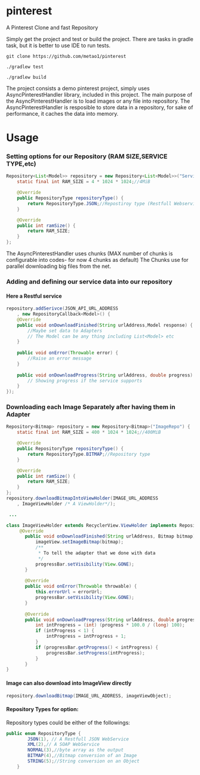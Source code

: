 # pinterest
A Pinterest Clone and fast Repository

Simply get the project and test or build the project.
There are tasks in gradle task, but it is better to use IDE to run tests.

`git clone https://github.com/metao1/pinterest`

`./gradlew test`

`./gradlew build`

The project consists a demo pinterest project, simply uses AsyncPinterestHandler library, included in this project.
The main purpose of the AsyncPinterestHandler is to load images or any file into repository. 
The AsyncPinterestHandler is resposible to store data in a repository, for sake of performance, it caches the data into memory.

# Usage

### Setting options for our Repository (RAM SIZE,SERVICE TYPE,etc) 
```java  
Repository<List<Model>> repository = new Repository<List<Model>>("ServiceRepo") {
    static final int RAM_SIZE = 4 * 1024 * 1024;//4MiB

    @Override
    public RepositoryType repositoryType() {
        return RepositoryType.JSON;//Repostiroy type (Restfull Webservice)
    }

    @Override
    public int ramSize() {
        return RAM_SIZE;
    }
};
```

The AsyncPinterestHandler uses chunks (MAX number of chunks is configurable into codes- for now 4 chunks as default)
The Chunks use for parallel downloading big files from the net.

### Adding and defining our service data into our repository

#### Here a Restful service 
```java
repository.addSerivce(JSON_API_URL_ADDRESS
    , new RepositoryCallback<Model>() {
    @Override
    public void onDownloadFinished(String urlAddress,Model response) {
        //Maybe set data to Adapters
        // The Model can be any thing including List<Model> etc
    }
                    
    public void onError(Throwable error) {
        //Raise an error message
    }
                    
    public void onDownloadProgress(String urlAddress, double progress) {
        // Showing progress if the service supports
    }
});
```                
### Downloading each Image Separately after having them in  Adapter              
```java
Repository<Bitmap> repository = new Repository<Bitmap>("ImageRepo") {
    static final int RAM_SIZE = 400 * 1024 * 1024;//400MiB

    @Override
    public RepositoryType repositoryType() {
        return RepositoryType.BITMAP;//Repository type
    }

    @Override
    public int ramSize() {
        return RAM_SIZE;
    }
};
repository.downloadBitmapIntoViewHolder(IMAGE_URL_ADDRESS
    , ImageViewHolder /* A ViewHolder*/);

 ...

class ImageViewHolder extends RecyclerView.ViewHolder implements RepositoryCallbackInterface<Bitmap>{
     @Override
       public void onDownloadFinished(String urlAddress, Bitmap bitmap) {
           imageView.setImageBitmap(bitmap);
           /**
            * To tell the adapter that we done with data
            */
           progressBar.setVisibility(View.GONE);
       }
   
       @Override
       public void onError(Throwable throwable) {
           this.errorUrl = errorUrl;   
           progressBar.setVisibility(View.GONE);
       }
   
       @Override
       public void onDownloadProgress(String urlAddress, double progress) {
           int intProgress = (int) (progress * 100.0 / (long) 100);
           if (intProgress < 1) {
               intProgress = intProgress + 1;
           }
           if (progressBar.getProgress() < intProgress) {
               progressBar.setProgress(intProgress);
           }
       }
}
```

#### Image can also download into ImageView directly

```java
repository.downloadBitmap(IMAGE_URL_ADDRESS, imageViewObject);
```

#### Repository Types for option:

Repository types could be either of the followings:  

```java 
public enum RepositoryType {
        JSON(1), // A Restfull JSON WebService
        XML(2),// A SOAP WebService
        NORMAL(3),//byte array as the output
        BITMAP(4),//Bitmap conversion of an Image
        STRING(5);//String conversion on an Object       
    }
```